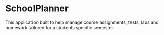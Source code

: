 # SchoolPlanner
This application built to help manage course assignments, tests, labs and homework tailored for a students specific semester. 
